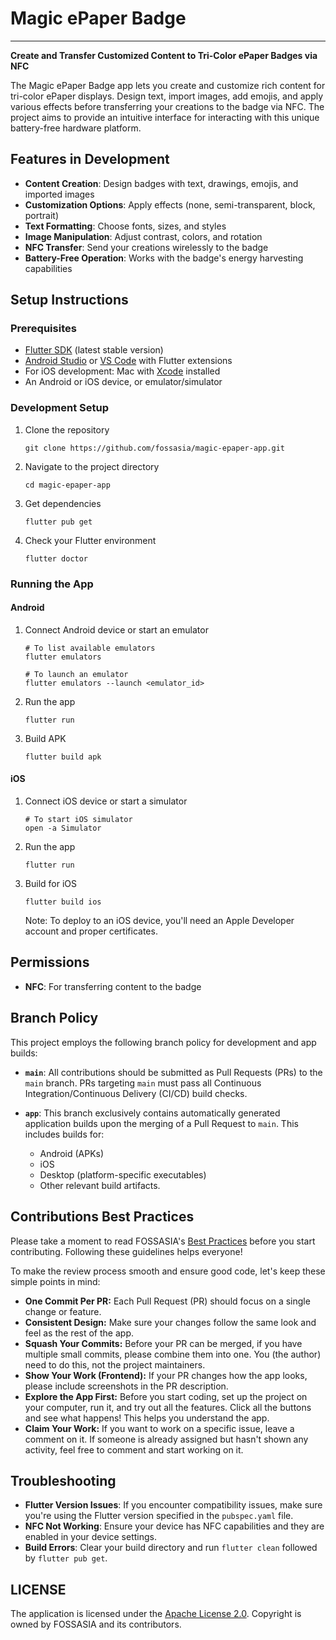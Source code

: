 # Magic ePaper Badge
---

**Create and Transfer Customized Content to Tri-Color ePaper Badges via NFC**

The Magic ePaper Badge app lets you create and customize rich content for tri-color ePaper displays. Design text, import images, add emojis, and apply various effects before transferring your creations to the badge via NFC. The project aims to provide an intuitive interface for interacting with this unique battery-free hardware platform.

## Features in Development

- **Content Creation**: Design badges with text, drawings, emojis, and imported images
- **Customization Options**: Apply effects (none, semi-transparent, block, portrait)
- **Text Formatting**: Choose fonts, sizes, and styles
- **Image Manipulation**: Adjust contrast, colors, and rotation
- **NFC Transfer**: Send your creations wirelessly to the badge
- **Battery-Free Operation**: Works with the badge's energy harvesting capabilities

## Setup Instructions

### Prerequisites

- [Flutter SDK](https://flutter.dev/docs/get-started/install) (latest stable version)
- [Android Studio](https://developer.android.com/studio) or [VS Code](https://code.visualstudio.com/) with Flutter extensions
- For iOS development: Mac with [Xcode](https://developer.apple.com/xcode/) installed
- An Android or iOS device, or emulator/simulator

### Development Setup

1. Clone the repository
   ```
   git clone https://github.com/fossasia/magic-epaper-app.git
   ```

2. Navigate to the project directory
   ```
   cd magic-epaper-app
   ```

3. Get dependencies
   ```
   flutter pub get
   ```

4. Check your Flutter environment
   ```
   flutter doctor
   ```

### Running the App

#### Android

1. Connect Android device or start an emulator
   ```
   # To list available emulators
   flutter emulators
   
   # To launch an emulator
   flutter emulators --launch <emulator_id>
   ```

2. Run the app
   ```
   flutter run
   ```

3. Build APK 
   ```
   flutter build apk
   ```

#### iOS

1. Connect iOS device or start a simulator
   ```
   # To start iOS simulator
   open -a Simulator
   ```

2. Run the app
   ```
   flutter run
   ```

3. Build for iOS 
   ```
   flutter build ios
   ```
   Note: To deploy to an iOS device, you'll need an Apple Developer account and proper certificates.

## Permissions

* **NFC**: For transferring content to the badge

## Branch Policy

This project employs the following branch policy for development and app builds:

* **`main`**: All contributions should be submitted as Pull Requests (PRs) to the `main` branch. PRs targeting `main` must pass all Continuous Integration/Continuous Delivery (CI/CD) build checks.

* **`app`**: This branch exclusively contains automatically generated application builds upon the merging of a Pull Request to `main`. This includes builds for:
    * Android (APKs)
    * iOS
    * Desktop (platform-specific executables)
    * Other relevant build artifacts.

## Contributions Best Practices

Please take a moment to read FOSSASIA's [Best Practices](https://blog.fossasia.org/open-source-developer-guide-and-best-practices-at-fossasia/) before you start contributing. Following these guidelines helps everyone!

To make the review process smooth and ensure good code, let's keep these simple points in mind:

* **One Commit Per PR:** Each Pull Request (PR) should focus on a single change or feature.
* **Consistent Design:** Make sure your changes follow the same look and feel as the rest of the app.
* **Squash Your Commits:** Before your PR can be merged, if you have multiple small commits, please combine them into one. You (the author) need to do this, not the project maintainers.
* **Show Your Work (Frontend):** If your PR changes how the app looks, please include screenshots in the PR description.
* **Explore the App First:** Before you start coding, set up the project on your computer, run it, and try out all the features. Click all the buttons and see what happens! This helps you understand the app.
* **Claim Your Work:** If you want to work on a specific issue, leave a comment on it. If someone is already assigned but hasn't shown any activity, feel free to comment and start working on it.

## Troubleshooting

* **Flutter Version Issues**: If you encounter compatibility issues, make sure you're using the Flutter version specified in the `pubspec.yaml` file.
* **NFC Not Working**: Ensure your device has NFC capabilities and they are enabled in your device settings.
* **Build Errors**: Clear your build directory and run `flutter clean` followed by `flutter pub get`.

## LICENSE

The application is licensed under the [Apache License 2.0](https://github.com/fossasia/magic-epaper-app/blob/main/LICENSE.md). Copyright is owned by FOSSASIA and its contributors.